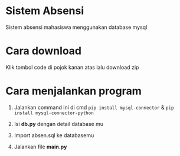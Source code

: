 # Sistem Absensi
Sistem absensi mahasiswa menggunakan database mysql

# Cara download
Klik tombol code di pojok kanan atas lalu download zip

# Cara menjalankan program

1. Jalankan command ini di cmd
```pip install mysql-connector``` & 
```pip install mysql-connector-python```

2. Isi **db.py** dengan detail database mu

3. Import absen.sql ke databasemu 

4. Jalankan file **main.py**

